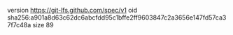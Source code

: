 version https://git-lfs.github.com/spec/v1
oid sha256:a901a8d63c62dc6abcfdd95c1bffe2ff9603847c2a3656e147fd57ca37f7c48a
size 89
